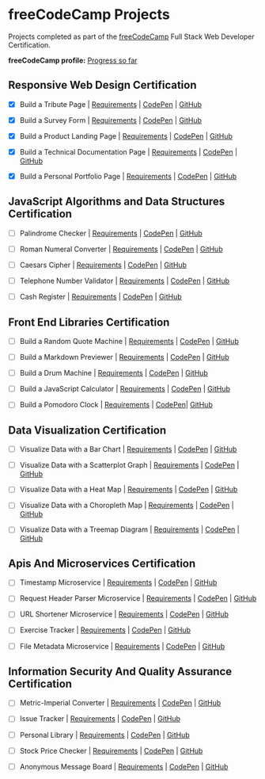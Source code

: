 # freeCodeCamp Projects
Projects completed as part of the [freeCodeCamp](http://www.freecodecamp.com) Full Stack Web Developer Certification.

**freeCodeCamp profile:** [Progress so far](https://www.freecodecamp.org/solomonkamanga)

## Responsive Web Design Certification

- [x] Build a Tribute Page | [Requirements](https://learn.freecodecamp.org/responsive-web-design/responsive-web-design-projects/build-a-tribute-page) | [CodePen](https://codepen.io/solomonkamanga/pen/wrJVRZ) | [GitHub](https://github.com/solomonkamanga/tribute-page)

- [x] Build a Survey Form | [Requirements](https://learn.freecodecamp.org/responsive-web-design/responsive-web-design-projects/build-a-survey-form) | [CodePen](https://codepen.io/freeCodeCamp/full/VPaoNP) | [GitHub](https://github.com/solomonkamanga/survey-form)

- [x] Build a Product Landing Page | [Requirements](https://learn.freecodecamp.org/responsive-web-design/responsive-web-design-projects/build-a-product-landing-page) | [CodePen](https://codepen.io/solomonkamanga/full/pZXYez/) | [GitHub](https://github.com/solomonkamanga/product-landing-page)

- [x] Build a Technical Documentation Page | [Requirements](https://learn.freecodecamp.org/responsive-web-design/responsive-web-design-projects/build-a-technical-documentation-page) | [CodePen](https://codepen.io/solomonkamanga/full/gdOjmW) | [GitHub](https://github.com/solomonkamanga/technical-documentation-page)

- [x] Build a Personal Portfolio Page | [Requirements](https://learn.freecodecamp.org/responsive-web-design/responsive-web-design-projects/build-a-personal-portfolio-webpage) | [CodePen](https://codepen.io/solomonkamanga/full/RLZgMb) | [GitHub](https://github.com/solomonkamanga/personal-portfolio)

## JavaScript Algorithms and Data Structures Certification

- [ ] Palindrome Checker | [Requirements](https://learn.freecodecamp.org/javascript-algorithms-and-data-structures/javascript-algorithms-and-data-structures-projects/palindrome-checker) | [CodePen]() | [GitHub]()

- [ ] Roman Numeral Converter | [Requirements](https://learn.freecodecamp.org/javascript-algorithms-and-data-structures/javascript-algorithms-and-data-structures-projects/roman-numeral-converter) | [CodePen]() | [GitHub]()

- [ ] Caesars Cipher | [Requirements](https://learn.freecodecamp.org/javascript-algorithms-and-data-structures/javascript-algorithms-and-data-structures-projects/caesars-cipher) | [CodePen]() | [GitHub]()

- [ ] Telephone Number Validator | [Requirements](https://learn.freecodecamp.org/javascript-algorithms-and-data-structures/javascript-algorithms-and-data-structures-projects/telephone-number-validator) | [CodePen]() | [GitHub]()

- [ ] Cash Register | [Requirements](https://learn.freecodecamp.org/javascript-algorithms-and-data-structures/javascript-algorithms-and-data-structures-projects/cash-register) | [CodePen]() | [GitHub]()

## Front End Libraries Certification

- [ ] Build a Random Quote Machine | [Requirements](https://learn.freecodecamp.org/front-end-libraries/front-end-libraries-projects/build-a-random-quote-machine) | [CodePen]() | [GitHub]()

- [ ] Build a Markdown Previewer | [Requirements](https://learn.freecodecamp.org/front-end-libraries/front-end-libraries-projects/build-a-markdown-previewer) | [CodePen]() | [GitHub]()

- [ ] Build a Drum Machine | [Requirements](https://learn.freecodecamp.org/front-end-libraries/front-end-libraries-projects/build-a-drum-machine) | [CodePen]() | [GitHub]()

- [ ] Build a JavaScript Calculator | [Requirements](https://learn.freecodecamp.org/front-end-libraries/front-end-libraries-projects/build-a-javascript-calculator) | [CodePen]() | [GitHub]()

- [ ] Build a Pomodoro Clock | [Requirements](https://learn.freecodecamp.org/front-end-libraries/front-end-libraries-projects/build-a-pomodoro-clock) | [CodePen]()| [GitHub]()

## Data Visualization Certification

- [ ] Visualize Data with a Bar Chart | [Requirements](https://learn.freecodecamp.org/data-visualization/data-visualization-projects/visualize-data-with-a-bar-chart) | [CodePen]() | [GitHub]()

- [ ] Visualize Data with a Scatterplot Graph | [Requirements](https://learn.freecodecamp.org/data-visualization/data-visualization-projects/visualize-data-with-a-scatterplot-graph) | [CodePen]() | [GitHub]()

- [ ] Visualize Data with a Heat Map | [Requirements](https://learn.freecodecamp.org/data-visualization/data-visualization-projects/visualize-data-with-a-heat-map) | [CodePen]() | [GitHub]()

- [ ] Visualize Data with a Choropleth Map | [Requirements](https://learn.freecodecamp.org/data-visualization/data-visualization-projects/visualize-data-with-a-choropleth-map) | [CodePen]() | [GitHub]()

- [ ] Visualize Data with a Treemap Diagram | [Requirements](https://learn.freecodecamp.org/data-visualization/data-visualization-projects/visualize-data-with-a-treemap-diagram) | [CodePen]() | [GitHub]()

## Apis And Microservices Certification

- [ ] Timestamp Microservice | [Requirements](https://learn.freecodecamp.org/apis-and-microservices/apis-and-microservices-projects/timestamp-microservice) | [CodePen]() | [GitHub]()

- [ ] Request Header Parser Microservice | [Requirements](https://learn.freecodecamp.org/apis-and-microservices/apis-and-microservices-projects/request-header-parser-microservice) | [CodePen]() | [GitHub]()

- [ ] URL Shortener Microservice | [Requirements](https://learn.freecodecamp.org/apis-and-microservices/apis-and-microservices-projects/url-shortener-microservice) | [CodePen]() | [GitHub]()

- [ ] Exercise Tracker | [Requirements](https://learn.freecodecamp.org/apis-and-microservices/apis-and-microservices-projects/exercise-tracker) | [CodePen]() | [GitHub]()

- [ ] File Metadata Microservice | [Requirements](https://learn.freecodecamp.org/apis-and-microservices/apis-and-microservices-projects/file-metadata-microservice) | [CodePen]() | [GitHub]()

## Information Security And Quality Assurance Certification

- [ ] Metric-Imperial Converter | [Requirements](https://learn.freecodecamp.org/information-security-and-quality-assurance/information-security-and-quality-assurance-projects/metric-imperial-converter) | [CodePen]() | [GitHub]()

- [ ] Issue Tracker | [Requirements](https://learn.freecodecamp.org/information-security-and-quality-assurance/information-security-and-quality-assurance-projects/issue-tracker) | [CodePen]() | [GitHub]()

- [ ] Personal Library | [Requirements](https://learn.freecodecamp.org/information-security-and-quality-assurance/information-security-and-quality-assurance-projects/personal-library) | [CodePen]() | [GitHub]()

- [ ] Stock Price Checker | [Requirements](https://learn.freecodecamp.org/information-security-and-quality-assurance/information-security-and-quality-assurance-projects/stock-price-checker) | [CodePen]() | [GitHub]()

- [ ] Anonymous Message Board | [Requirements](https://learn.freecodecamp.org/information-security-and-quality-assurance/information-security-and-quality-assurance-projects/anonymous-message-board) | [CodePen]() | [GitHub]()
